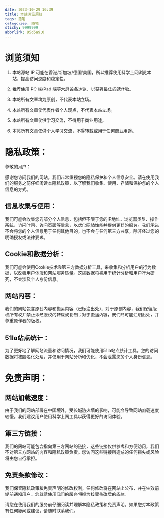 ```yaml
---
date: 2023-10-29 16:39
title: 本站浏览须知
tags: 随笔
categories: 随笔
sticky: 9999999
abbrlink: 95d5a910
---
```


# 浏览须知

1. 本站源站 IP 可能在香港/新加坡/德国/美国，所以推荐使用科学上网浏览本站，提高访问速度和稳定性。

2. 推荐使用 PC 端/Pad 端等大屏设备浏览，以获得最佳阅读体验。

3. 本站所有文章均为原创，不代表本站立场。

4. 本站所有文章仅代表作者个人观点，不代表本站立场。

5. 本站所有文章仅供学习交流，不得用于商业用途。

6. 本站所有文章仅供个人学习交流，不得转载或用于任何商业用途。

# 隐私政策：

尊敬的用户：

感谢您访问我们的网站。我们非常重视您的隐私保护和个人信息安全。请在使用我们的服务之前仔细阅读本隐私政策，以了解我们收集、使用、存储和保护您的个人信息的方式。

## 信息收集与使用：

我们可能会收集您的部分个人信息，包括但不限于您的IP地址、浏览器类型、操作系统、访问时间、访问页面等信息，以优化网站性能并提供更好的服务。我们承诺不会将您的个人信息用于任何其他目的，也不会与任何第三方共享，除非经过您的明确授权或法律要求。

## Cookie和数据分析：

我们可能会使用Cookie技术和第三方数据分析工具，来收集和分析用户的行为数据，以改善用户体验和网站服务质量。这些数据将被用于统计分析和用户行为研究，不会涉及个人身份信息。

## 网站内容：

我们的网站包含原创内容和搬运内容（已标注出处）。对于原创内容，我们保留版权所有权并禁止未经授权的转载或复制；对于搬运内容，我们尽可能注明出处，并尊重原作者的版权。

## 51la站点统计：

为了更好地了解网站流量和访问情况，我们可能使用51la站点统计工具。您的访问数据将被匿名化处理，并仅用于网站分析和优化，不会泄露您的个人身份信息。

# 免责声明：

## 网站加载速度：

由于我们的网站部署在中国境外，受长城防火墙的影响，可能会导致网站加载速度较慢。我们建议用户使用科学上网工具以获得更好的访问体验。

## 第三方链接：

我们的网站可能包含指向第三方网站的链接，这些链接仅供参考和方便访问，我们不对第三方网站的内容和隐私政策负责。您访问这些链接所造成的任何损失或风险将由您自行承担。

## 免责条款修改：

我们保留隐私政策和免责声明的修改权利。任何修改将在网站上公布，并在生效前提前通知用户。您继续使用我们的服务将视为接受修改后的条款。

请您在使用我们的服务前仔细阅读并理解本隐私政策和免责声明。如果您对本政策有任何疑问或建议，请随时联系我们。
